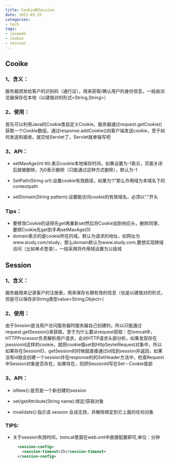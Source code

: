 ```yaml
---
title: Cookie和Session
date: 2021-03-25
categories:
- tech 
tags:
- javaweb
- cookie
- session
---
```


## Cooike

### 1、含义：

​		服务器颁发给客户的识别码（通行证），用来获取/确认用户的身份信息，一般由浏览器保存在本地（以键值对的形式<String,String>）

### 2、使用：

​		首先可以利用Java的Cookie类自定义Cookie，服务器通过request.getCookie()获取一个Cookie数组，通过response.addCookie()向客户端发送cookie，至于如何发送和接收，就交给Servlet了，Servlet就单独写吧

### 3、API：

- setMaxAge(int ttl):表示cookie本地保存时间，如果设置为-1表示，页面关闭后就被删除，为0表示删除（只能通过这种方式删除），默认为-1

- SetPath(String url):设置cookie有效路径，如果为“/”那么作用域为本域名下的contextpath

- setDomain(String pattern):设置能访问cookie的有效域名，必须以“.”开头

### Tips：

- 要修改Cookie的话得先get再重新set然后将Cookie加到响应头，删除同理，要把Cookie先get到手再setMaxAge(0)
- domain表示的是cookie所在的域，默认为请求的地址，如网址为www.study.com/study，那么domain默认为www.study.com,要想实现跨域访问（比如单点登录），一般采用将作用域设置为父级域

## Session

### 1、含义：

​		服务器用来记录客户的注册表，用来保存长期有效的信息（也是以键值对的形式，但是可以保存非String类型value<String,Object>）

### 2、使用：

​		由于Session是当用户访问服务器时服务器自己创建的，所以只能通过request.getSession()来获取，至于为什么要从request获取：在tomcat中，HTTPProcessor负责解析用户请求，会对HTTP请求头部分析，如果发现存在jsessionid这样的cookie，就把cookie值set到HttpSevletRequest对象中，所以如果存在SessionID，getSession的时候就直接通过id找到session并返回，如果没有id就会创建一个session并在response的的SetHeader方法中，检查Request中Session对象是否存在，如果存在，则把SessionId写在Set－Cookie首部

### 3、API：

- isNew():是否是一个新创建的session

- set/getAttribute(String name):绑定/获取对象

- invalidate():指示该 session 会话无效，并解除绑定到它上面的任何对象

### TIPS:

- 关于session失效时间，tomcat里面在web.xml中直接配置即可,单位：分钟

  ```xml
    <session-config>
      <session-timeout>15</session-timeout>
    </session-config>
  ```



